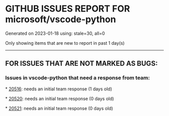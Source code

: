 
# GITHUB ISSUES REPORT FOR microsoft/vscode-python


Generated on 2023-01-18 using: stale=30, all=0


Only showing items that are new to report in past 1 day(s)


---

## FOR ISSUES THAT ARE NOT MARKED AS BUGS:


### Issues in vscode-python that need a response from team:


\* [20516](https://github.com/microsoft/vscode-python/issues/20516 "Name debug console automatically using launch.json file"): needs an initial team response (1 days old)

\* [20520](https://github.com/microsoft/vscode-python/issues/20520 "Unable to restart test debugger"): needs an initial team response (0 days old)

\* [20521](https://github.com/microsoft/vscode-python/issues/20521 "Python does not know autocomplete information when submodule is imported"): needs an initial team response (0 days old)
